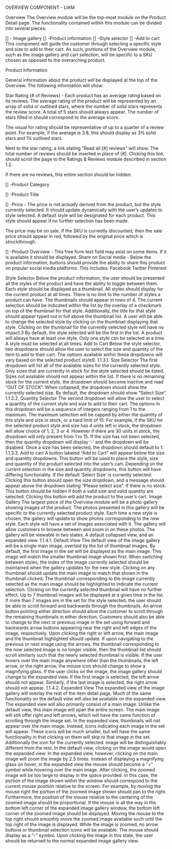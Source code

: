 OVERVIEW COMPONENT - LIAM

Overview
The Overview module will be the top-most module on the Product Detail page. The functionality contained within this module can be divided into several pieces:

[] - Image gallery
[] -Product information
[] -Style selector
[] -Add to cart
This component will guide the customer through selecting a specific style and size to add to their cart. As such, portions of the Overview module, such as the image gallery and cart selection, will be specific to a SKU chosen as opposed to the overarching product.

Product Information

General information about the product will be displayed at the top of the Overview. The following information will show:

Star Rating (# of Reviews) - Each product has an average rating based on its reviews. The average rating of the product will be represented by an array of solid or outlined stars, where the number of solid stars represents the review score. A total of 5 stars should always appear. The number of stars filled in should correspond to the average score.

The visual for rating should be representative of up to a quarter of a review point. For example, if the average is 3.8, this should display as 3¾ solid stars and 1¼ outlined stars.

Next to the star rating, a link stating “Read all [#] reviews” will show. The total number of reviews should be inserted in place of [#]. Clicking this link should scroll the page to the Ratings & Reviews module described in section 1.2.

If there are no reviews, this entire section should be hidden.

[] -Product Category

[] -Product Title

[] -Price - The price is not actually derived from the product, but the style currently selected. It should update dynamically with the user’s updates to style selected. A default style will be designated for each product. This style should appear if no further selection has been made.

The price may be on sale. If the SKU is currently discounted, then the sale price should appear in red, followed by the original price which is struckthrough.

[] -Product Overview - This free form text field may exist on some items. If it is available it should be displayed.
Share on Social media - Below the product information, buttons should provide the ability to share this product on popular social media platforms. This includes:
Facebook
Twitter
Pinterest

Style Selector
Below the product information, the user should be presented all the styles of the product and have the ability to toggle between them. Each style should be displayed as a thumbnail.
All styles should display for the current product at all times. There is no limit to the number of styles a product can have. The thumbnails should appear in rows of 4.
The current selection should be indicated within the list by the overlay of a checkmark on top of the thumbnail for that style. Additionally, the title for that style should appear typed out in full above the thumbnail list.
A user will be able to change the selected style by clicking on the thumbnail displaying that style. Clicking on the thumbnail for the currently selected style will have no impact.3
By default, the style selected will be the first in the list.
A product will always have at least one style.
Only one style can be selected at a time. A style must be selected at all times.
Add to Cart
Below the style selector, two dropdowns should allow the user to select the size and quantity of the item to add to their cart. The options available within these dropdowns will vary based on the selected product style9.
1.1.3.1. Size Selector
The first dropdown will list all of the available sizes for the currently selected style.
Only sizes that are currently in stock for the style selected should be listed. Sizes not available should not appear within the list. If there is no remaining stock for the current style, the dropdown should become inactive and read “OUT OF STOCK”.
When collapsed, the dropdown should show the currently selected size.
By default, the dropdown should show “Select Size”.
1.1.3.2. Quantity Selector
The second dropdown will allow the user to select a quantity of the current style and size to add to their cart.
The options in this dropdown will be a sequence of integers ranging from 1 to the maximum. The maximum selection will be capped by either the quantity of this style and size in stock, or a hard limit of 15. For example, if the SKU for the selected product style and size has 4 units left in stock, the dropdown will allow choice of 1, 2, 3 or 4. However if there are 30 units in stock, the dropdown will only present from 1 to 15.
If the size has not been selected, then the quantity dropdown will display ‘-’ and the dropdown will be disabled.
Once a size has been selected, the dropdown should default to 1.
1.1.3.3. Add to cart
A button labeled “Add to Cart” will appear below the size and quantity dropdowns. This button will be used to place the style, size and quantity of the product selected into the user’s cart.
Depending on the current selection in the size and quantity dropdowns, this button will have differing functionality.
If the default ‘Select Size’ is currently selected: Clicking this button should open the size dropdown, and a message should appear above the dropdown stating “Please select size”.
If there is no stock: This button should be hidden
If both a valid size and valid quantity are selected: Clicking this button will add the product to the user’s cart.
Image Gallery
The largest piece of the Overview module will be a photo gallery showing images of the product. The photos presented in this gallery will be specific to the currently selected product style. Each time a new style is chosen, the gallery will update to show photos corresponding to the new style. Each style will have a set of images associated with it. The gallery will allow customers to browse between and zoom in on these photos.
The gallery will be viewable in two states. A default collapsed view, and an expanded view.
1.1.4.1. Default View
The default view of the image gallery will be a single main image, overlaid by the list of thumbnail images.
By default, the first image in the set will be displayed as the main image. This image will match the smaller thumbnail image shown first.
When switching between styles, the index of the image currently selected should be maintained when the gallery updates for the new style.
Clicking on any thumbnail should update the main image to match that shown in the thumbnail clicked.
The thumbnail corresponding to the image currently selected as the main image should be highlighted to indicate the current selection.
Clicking on the currently selected thumbnail will have no further effect.
Up to 7 thumbnail images will be displayed at a given time in the list.
If more than 7 images are in the set for the style selected, the user should be able to scroll forward and backwards through the thumbnails. An arrow button pointing either direction should allow the customer to scroll through the remaining thumbnails in either direction.
Customers should also be able to change to the next or previous image in the set using forward and backwards arrow buttons appearing near the right and left edges of the image, respectively. Upon clicking the right or left arrow, the main image and the thumbnail highlighted should update.
If upon navigating to the previous or next image using the arrows, the thumbnail corresponding to the now selected image is no longer visible, then the thumbnail list should scroll similarly such that the newly selected thumbnail is visible.
If the user hovers over the main image anywhere other than the thumbnails, the left arrow, or the right arrow, the mouse icon should change to show a magnifying glass. If the user clicks on the image, the image gallery should change to the expanded view.
If the first image is selected, the left arrow should not appear. Similarly, if the last image is selected, the right arrow should not appear.
1.1.4.2. Expanded View
The expanded view of the image gallery will overlay the rest of the item detail page. Much of the same functionality on the default view will also be available on the expanded view.
The expanded view will also primarily consist of a main image. Unlike the default view, this main image will span the entire screen.
The main image will still offer right and left arrows, which will have the same function of scrolling through the image set.
In the expanded view, thumbnails will not appear over the main image. Instead, icons indicating each image in the set will appear. These icons will be much smaller, but will have the same functionality in that clicking on them will skip to that image in the set. Additionally the icon for the currently selected. image will be distinguishably different from the rest.
In the default view, clicking on the image would open the expanded view. In the expanded view, however, clicking on the main image will zoom the image by 2.5 times. Instead of displaying a magnifying glass on hover, in the expanded view the mouse should become a “+” symbol while hovering over the main image.
After clicking, the zoomed image will be too large to display in the space provided. In this case, the portion of the image shown within the window should correspond to the current mouse position relative to the screen. For example, by moving the mouse right the portion of the zoomed image shown should pan to the right.
Furthermore, the position of the mouse relative to the centering of the zoomed image should be proportional. If the mouse is all the way in the bottom left corner of the expanded image gallery window, the bottom left corner of the zoomed image should be displayed. Moving the mouse to the top right should smoothly move the zoomed image available such until the top right of the image is displayed.
While the image is zoomed, no arrow buttons or thumbnail selection icons will be available. The mouse should display as a “-” symbol. Upon clicking the image in this state, the user should be returned to the normal expanded image gallery view.
